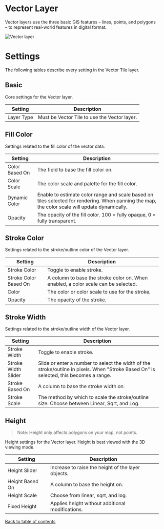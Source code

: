 # Vector Layer


Vector layers use the three basic GIS features – lines, points, and polygons – to represent real-world features in digital format.

![Vector layer](https://4sq-studio-public.s3.us-west-2.amazonaws.com/statics/keplergl/images/kepler-vector.gif)

# Settings

The following tables describe every setting in the Vector Tile layer.

## Basic

Core settings for the Vector layer.

| Setting    | Description                                  |
| ---------- | -------------------------------------------- |
| Layer Type | Must be Vector Tile to use the Vector layer. |

## Fill Color

Settings related to the fill color of the vector data.

| Setting        | Description                                                                                                                                            |
| -------------- | ------------------------------------------------------------------------------------------------------------------------------------------------------ |
| Color Based On | The field to base the fill color on.                                                                                                                   |
| Color Scale    | The color scale and palette for the fill color.                                                                     |
| Dynamic Color  | Enable to estimate color range and scale based on tiles selected for rendering. When panning the map, the color scale will update dynamically. |
| Opacity        | The opacity of the fill color. 100 = fully opaque, 0 = fully transparent.                                                                              |

## Stroke Color

Settings related to the stroke/outline color of the Vector layer.

| Setting               | Description                                                                        |
| --------------------- | ---------------------------------------------------------------------------------- |
| Stroke Color          | Toggle to enable stroke.                                                           |
| Stroke Color Based On | A column to base the stroke color on. When enabled, a color scale can be selected. |
| Color                 | The color or color scale to use for the stroke.                                    |
| Opacity               | The opacity of the stroke.                                                         |

## Stroke Width

Settings related to the stroke/outline width of the Vector layer.

| Setting             | Description                                                                                                                            |
| ------------------- | -------------------------------------------------------------------------------------------------------------------------------------- |
| Stroke Width        | Toggle to enable stroke.                                                                                                               |
| Stroke Width Slider | Slide or enter a number to select the width of the stroke/outline in pixels. When "Stroke Based On" is selected, this becomes a range. |
| Stroke Based On     | A column to base the stroke width on.                                                                                                  |
| Stroke Scale        | The method by which to scale the stroke/outline size. Choose between Linear, Sqrt, and Log.                                            |

## Height

> Note: Height only affects polygons on your map, not points.

Height settings for the Vector layer. Height is best viewed with the 3D viewing mode.

| Setting         | Description                                        |
| --------------- | -------------------------------------------------- |
| Height Slider   | Increase to raise the height of the layer objects. |
| Height Based On | A column to base the height on.                |
| Height Scale    | Choose from linear, sqrt, and log.                 |
| Fixed Height    | Applies height without additional modifications.   |



[Back to table of contents](../README.md)
